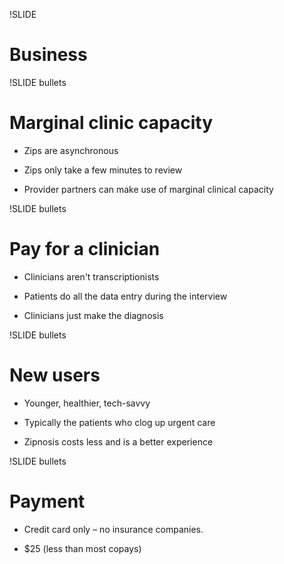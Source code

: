 !SLIDE
# Business #

!SLIDE bullets
# Marginal clinic capacity #

* Zips are asynchronous

* Zips only take a few minutes to review

* Provider partners can make use of marginal clinical capacity

!SLIDE bullets
# Pay for a clinician #

* Clinicians aren't transcriptionists

* Patients do all the data entry during the interview

* Clinicians just make the diagnosis

!SLIDE bullets
# New users #

* Younger, healthier, tech-savvy

* Typically the patients who clog up urgent care

* Zipnosis costs less and is a better experience

!SLIDE bullets
# Payment #

* Credit card only – no insurance companies.

* $25 (less than most copays)